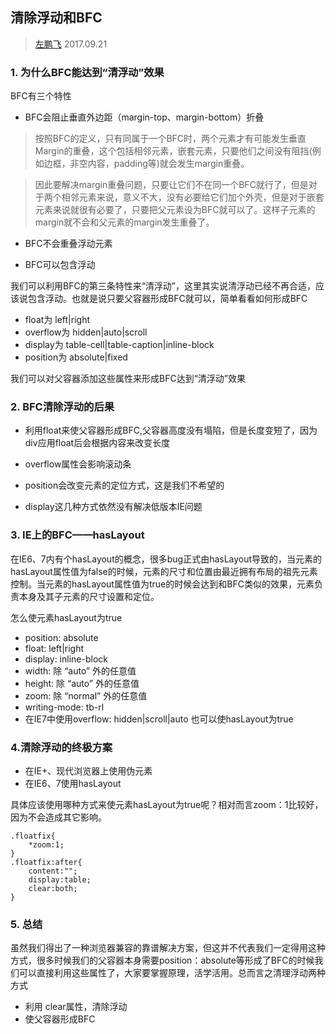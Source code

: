 ## 清除浮动和BFC


> [左鹏飞](https://github.com/zuopf769) 2017.09.21


### 1. 为什么BFC能达到“清浮动”效果

BFC有三个特性

+ BFC会阻止垂直外边距（margin-top、margin-bottom）折叠

> 按照BFC的定义，只有同属于一个BFC时，两个元素才有可能发生垂直Margin的重叠，这个包括相邻元素，嵌套元素，只要他们之间没有阻挡(例如边框，非空内容，padding等)就会发生margin重叠。

> 因此要解决margin重叠问题，只要让它们不在同一个BFC就行了，但是对于两个相邻元素来说，意义不大，没有必要给它们加个外壳，但是对于嵌套元素来说就很有必要了，只要把父元素设为BFC就可以了。这样子元素的margin就不会和父元素的margin发生重叠了。

+ BFC不会重叠浮动元素

+ BFC可以包含浮动


我们可以利用BFC的第三条特性来“清浮动”，这里其实说清浮动已经不再合适，应该说包含浮动。也就是说只要父容器形成BFC就可以，简单看看如何形成BFC

+ float为 left|right
+ overflow为 hidden|auto|scroll
+ display为 table-cell|table-caption|inline-block
+ position为 absolute|fixed

我们可以对父容器添加这些属性来形成BFC达到“清浮动”效果

### 2. BFC清除浮动的后果


+ 利用float来使父容器形成BFC,父容器高度没有塌陷，但是长度变短了，因为div应用float后会根据内容来改变长度


+ overflow属性会影响滚动条


+ position会改变元素的定位方式，这是我们不希望的


+ display这几种方式依然没有解决低版本IE问题


### 3. IE上的BFC——hasLayout

在IE6、7内有个hasLayout的概念，很多bug正式由hasLayout导致的，当元素的hasLayout属性值为false的时候，元素的尺寸和位置由最近拥有布局的祖先元素控制。当元素的hasLayout属性值为true的时候会达到和BFC类似的效果，元素负责本身及其子元素的尺寸设置和定位。


怎么使元素hasLayout为true

+ position: absolute 
+ float: left|right
+ display: inline-block
+ width: 除 “auto” 外的任意值
+ height: 除 “auto” 外的任意值
+ zoom: 除 “normal” 外的任意值
+ writing-mode: tb-rl
+ 在IE7中使用overflow: hidden|scroll|auto 也可以使hasLayout为true


### 4.清除浮动的终极方案

+ 在IE+、现代浏览器上使用伪元素
+ 在IE6、7使用hasLayout


具体应该使用哪种方式来使元素hasLayout为true呢？相对而言zoom：1比较好，因为不会造成其它影响。


```
.floatfix{
    *zoom:1;
}
.floatfix:after{
    content:"";
    display:table;
    clear:both;
}
```


### 5. 总结


虽然我们得出了一种浏览器兼容的靠谱解决方案，但这并不代表我们一定得用这种方式，很多时候我们的父容器本身需要position：absolute等形成了BFC的时候我们可以直接利用这些属性了，大家要掌握原理，活学活用。总而言之清理浮动两种方式

+ 利用 clear属性，清除浮动
+ 使父容器形成BFC

